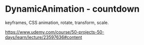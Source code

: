 # DynamicAnimation - countdown
keyframes, CSS animation, rotate, transform, scale.

https://www.udemy.com/course/50-projects-50-days/learn/lecture/23597636#content
